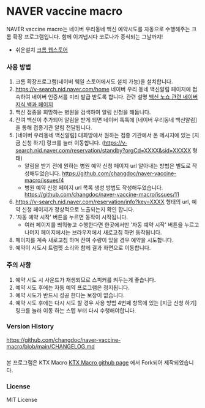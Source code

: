 # NAVER vaccine macro
NAVER vaccine macro는 네이버 우리동네 백신 예약시도를 자동으로 수행해주는 크롬 확장 프로그램입니다.
함께 이겨냅시다 코로나가 종식되는 그날까지!

- 쉬운설치 [크롬 웹스토어](https://chrome.google.com/webstore/detail/naver-vaccine-macro/alfhbmpnlhcpcjjaacapcdnggegicepl?hl=ko)

### 사용 방법
1. 크롬 확장프로그램(네이버 웨일 스토어에서도 설치 가능)을 설치합니다.
1. https://v-search.nid.naver.com/home 네이버 우리 동네 백신알림 페이지에 접속하여 네이버 인증서를 미리 발급 받도록 합니다. 관련 설명 [백신 노쇼 관련 네이버 지식 백과 페이지](https://terms.naver.com/entry.naver?docId=6417236&cid=43667&categoryId=43667)
1. 백신 접종을 희망하는 병원을 검색하여 알림 신청을 해둡니다.
3. 잔여 백신이 추가되어 알림을 받게 되면 네이버 톡톡에 [네이버 우리동네 백신알림]을 통해 접종기관 알림 전달됩니다. 
4. [네이버 우리동네 백신알림] 대화방에서 원하는 접종 기관에서 온 메시지에 있는 [지금 신청 하기] 링크를 눌러 이동합니다. (https://v-search.nid.naver.com/reservation/standby?orgCd=XXXX&sid=XXXXX 형태)
   - 알림을 받기 전에 원하는 병원 예약 신청 페이지 url 알아내는 방법은 별도로 작성해두었습니다. https://github.com/changdoc/naver-vaccine-macro/issues/4
   - 병원 예약 신청 페이지 url 목록 생성 방법도 작성해두었습니다. https://github.com/changdoc/naver-vaccine-macro/issues/11
6. https://v-search.nid.naver.com/reservation/info?key=XXXX 형태의 url, 예약 신청 페이지가 정상적으로 노출되는지 확인 합니다.
7. '자동 예약 시작' 버튼을 누르면 동작이 시작됩니다.
   - 여러 페이지를 띄워놓고 수행한다면 한곳에서만 '자동 예약 시작' 버튼을 누르고 나머지 페이지에서는 브라우저에서 새로고침 하면 동작됩니다.
8. 페이지를 계속 새로고침 하며 잔여 수량이 있을 경우 예약을 시도합니다.
9. 예약이 시도시 트럼펫 소리와 함께 결과 화면으로 이동합니다.

### 주의 사항
1. 예약 시도 시 사운드가 재생되므로 스피커를 켜두는게 좋습니다.
1. 예약 시도 후에는 자동 예약 프로그램은 정지됩니다.
1. 예약 시도가 반드시 성공 한다는 보장이 없습니다.
1. 예약 시도 후에는 다시 시도 할 경우 사용 방법 4번째 항목에 있는 [지금 신청 하기] 링크를 눌러 이동 하는 스텝 부터 다시 수행해야합니다.

### Version History
https://github.com/changdoc/naver-vaccine-macro/blob/main/CHANGELOG.md

### 
본 프로그램은 KTX Macro
[KTX Macro github page](https://github.com/youngjin-k/ktx-macro) 
에서 Fork되어 제작되었습니다.

### License
MIT License
